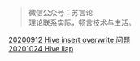 >微信公众号：苏言论  
理论联系实际，畅言技术与生活。

[20200912 Hive insert overwrite 问题](https://github.com/LanstonWu/Hive/blob/master/20200912/Hive%20insert%20overwrite%20%E9%97%AE%E9%A2%98.md)  
[20201024 Hive llap](https://github.com/LanstonWu/Hive/blob/master/20201024/hive_llap.md)